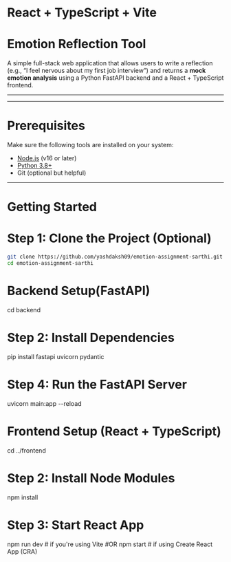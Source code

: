 # React + TypeScript + Vite

# Emotion Reflection Tool

A simple full-stack web application that allows users to write a reflection (e.g., “I feel nervous about my first job interview”) and returns a **mock emotion analysis** using a Python FastAPI backend and a React + TypeScript frontend.

---

---

# Prerequisites

Make sure the following tools are installed on your system:

- [Node.js](https://nodejs.org/) (v16 or later)
- [Python 3.8+](https://www.python.org/)
- Git (optional but helpful)

---

# Getting Started

# Step 1: Clone the Project (Optional)

```bash
git clone https://github.com/yashdaksh09/emotion-assignment-sarthi.git
cd emotion-assignment-sarthi

```
# Backend Setup(FastAPI)
cd backend

# Step 2: Install Dependencies
pip install fastapi uvicorn pydantic


# Step 4: Run the FastAPI Server

 uvicorn main:app --reload


# Frontend Setup (React + TypeScript)
cd ../frontend

# Step 2: Install Node Modules
npm install

# Step 3: Start React App
npm run dev       # if you're using Vite
#OR
npm start         # if using Create React App (CRA)
